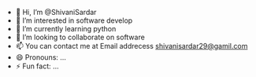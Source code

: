- 👋 Hi, I’m @ShivaniSardar
- 👀 I’m interested in software develop
- 🌱 I’m currently learning python
- 💞️ I’m looking to collaborate on software
- 📫 You can contact me at Email addrecess shivanisardar29@gamil.com 
- 😄 Pronouns: ...
- ⚡ Fun fact: ...

<!---
ShivaniSardar20/ShivaniSardar20 is a ✨ special ✨ repository because its `README.md` (this file) appears on your GitHub profile.
You can click the Preview link to take a look at your changes.
--->
